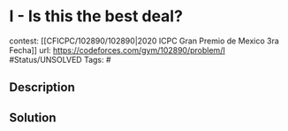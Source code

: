 # I - Is this the best deal?

contest: [[CFICPC/102890/102890|2020 ICPC Gran Premio de Mexico 3ra Fecha]]
url: https://codeforces.com/gym/102890/problem/I
#Status/UNSOLVED
Tags: #

## Description

## Solution

